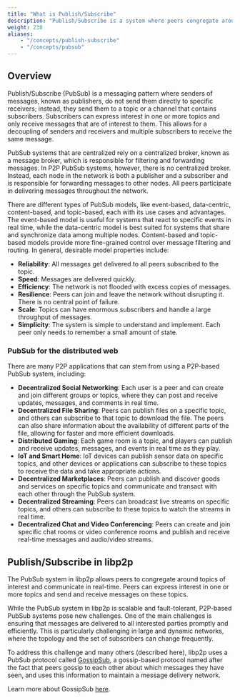 ```yaml
---
title: "What is Publish/Subscribe"
description: "Publish/Subscribe is a system where peers congregate around topics they are interested in. Peers interested in a topic are said to be subscribed to that topic. Learn about how peers can message data in libp2p."
weight: 230
aliases:
    - "/concepts/publish-subscribe"
    - "/concepts/pubsub"
---
```


## Overview

Publish/Subscribe (PubSub) is a messaging pattern where senders of messages, known as
publishers, do not send them directly to specific receivers; instead, they send them to
a topic or a channel that contains subscribers. Subscribers can express interest
in one or more topics and only receive messages that are of interest to them.
This allows for a decoupling of senders and receivers and multiple subscribers to receive
the same message.

PubSub systems that are centralized rely on a centralized broker, known as a message
broker, which is responsible for filtering and forwarding messages. In P2P PubSub systems,
however, there is no centralized broker. Instead, each node in the network is both a
publisher and a subscriber and is responsible for forwarding messages to other nodes.
All peers participate in delivering messages throughout the network.

There are different types of PubSub models, like event-based, data-centric, content-based,
and topic-based, each with its use cases and advantages. The event-based model is useful
for systems that react to specific events in real time, while the data-centric model is best
suited for systems that share and synchronize data among multiple nodes. Content-based and
topic-based models provide more fine-grained control over message filtering and routing.
In general, desirable model properties include:

- **Reliability**: All messages get delivered to all peers subscribed to the topic.
- **Speed**: Messages are delivered quickly.
- **Efficiency**: The network is not flooded with excess copies of messages.
- **Resilience**: Peers can join and leave the network without disrupting it.
  There is no central point of failure.
- **Scale**: Topics can have enormous subscribers and handle a large throughput of messages.
- **Simplicity**: The system is simple to understand and implement. Each peer only needs to
  remember a small amount of state.

### PubSub for the distributed web

There are many P2P applications that can stem from using a P2P-based PubSub system, including:

- **Decentralized Social Networking**: Each user is a peer and can create and join different
  groups or topics, where they can post and receive updates, messages, and comments in real time.
- **Decentralized File Sharing**: Peers can publish files on a specific topic, and others can subscribe
  to  that topic to download the file. The peers can also share information about the availability
  of different parts of the file, allowing for faster and more efficient downloads.
- **Distributed Gaming**: Each game room is a topic, and players can publish and receive updates,
  messages, and events in real time as they play.
- **IoT and Smart Home**: IoT devices can publish sensor data on specific topics, and other devices or
  applications can subscribe to these topics to receive the data and take appropriate actions.
- **Decentralized Marketplaces**: Peers can publish and discover goods and services on specific topics
  and communicate and transact with each other through the PubSub system.
- **Decentralized Streaming**: Peers can broadcast live streams on specific topics, and others can subscribe
  to these topics to watch the streams in real time.
- **Decentralized Chat and Video Conferencing**: Peers can create and join specific chat rooms or video
  conference rooms and publish and receive real-time messages and audio/video streams.

## Publish/Subscribe in libp2p

The PubSub system in libp2p allows peers to congregate around topics of interest and communicate in
real-time. Peers can express interest in one or more topics and send and receive messages on these topics.

While the PubSub system in libp2p is scalable and fault-tolerant, P2P-based PubSub systems pose new
challenges. One of the main challenges is ensuring that messages are delivered to all interested parties
promptly and efficiently. This is particularly challenging in large and dynamic networks, where the topology
and the set of subscribers can change frequently.

To address this challenge and many others (described here), libp2p uses a PubSub protocol called
[GossipSub](gossipsub.md), a gossip-based protocol named after the fact that peers gossip to each other about
which messages they have seen, and uses this information to maintain a message delivery network.

Learn more about GossipSub [here](gossipsub.md).
